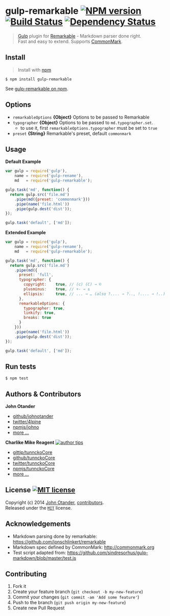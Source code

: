 # gulp-remarkable [![NPM version][npmjs-shields]][npmjs-url] [![Build Status][travis-img]][travis-url] [![Dependency Status][depstat-img]][depstat-url]

> [Gulp](http://gulpjs.com) plugin for [Remarkable][remarkable-url] - Markdown parser done right.  
Fast and easy to extend. Supports [CommonMark][commonmark-url].

## Install

> Install with [npm](https://npmjs.org)

```
$ npm install gulp-remarkable
```

See [gulp-remarkable on npm][npmjs-url].


## Options

- `remarkableOptions` **{Object}** Options to be passed to Remarkable
- `typographer` **{Object}** Options to be passed to `md.typographer.set`.
  + to use it, first `remarkableOptions.typographer` must be set to `true`
- `preset` **{String}** Remarkable's preset, default `commonmark`


## Usage

**Default Example**
```js
var gulp = require('gulp'),
    name = require('gulp-rename'),
    md   = require('gulp-remarkable');

gulp.task('md', function() {
  return gulp.src('file.md')
    .pipe(md({preset: 'commonmark'}))
    .pipe(name('file.html'))
    .pipe(gulp.dest('dist'));
});

gulp.task('default', ['md']);
```

**Extended Example**
```js
var gulp = require('gulp'),
    name = require('gulp-rename'),
    md   = require('gulp-remarkable');

gulp.task('md', function() {
  return gulp.src('file.md')
    .pipe(md({
      preset: 'full',
      typographer: {
        copyright:    true, // (c) (C) → ©
        plusminus:    true, // +- → ±
        ellipsis:     true, // ... → … (also ?.... → ?.., !.... → !..)
      },
      remarkableOptions: {
        typographer: true,
        linkify: true,
        breaks: true
      }
    }))
    .pipe(name('file.html'))
    .pipe(gulp.dest('dist'));
});

gulp.task('default', ['md']);
```

## Run tests

```
$ npm test
```


## Authors & Contributors

**John Otander**
+ [github/johnotander][author-github]
+ [twitter/4lpine][author-twitter]
+ [npmjs/johno][author-npmjs]
+ [more ...][author-more]

**Charlike Mike Reagent** [![author tips][author2-gittip-img]][author2-gittip]
+ [gittip/tunnckoCore][author2-gittip]
+ [github/tunnckoCore][author2-github]
+ [twitter/tunnckoCore][author2-twitter]
+ [npmjs/tunnckoCore][author2-npmjs]
+ [more ...][author2-more]


## License [![MIT license][license-img]][license-url]

Copyright (c) 2014 [John Otander][author-website], [contributors](https://github.com/johnotander/gulp-remarkable/graphs/contributors).  
Released under the [`MIT`][license-url] license.


## Acknowledgements

* Markdown parsing done by remarkable: <https://github.com/jonschlinkert/remarkable>
* Markdown spec defined by CommonMark: <http://commonmark.org>
* Test script adapted from: <https://github.com/sindresorhus/gulp-markdown/blob/master/test.js>


## Contributing

1. Fork it
2. Create your feature branch (`git checkout -b my-new-feature`)
3. Commit your changes (`git commit -am 'Add some feature'`)
4. Push to the branch (`git push origin my-new-feature`)
5. Create new Pull Request



[downloads-img]: http://img.shields.io/npm/dm/gulp-remarkable.svg
[npm-required-version-img]: http://img.shields.io/badge/npm-%3E=%201.4.28-blue.svg
[node-required-version-img]: https://img.shields.io/node/v/gulp-remarkable.svg
[node-required-version-url]: http://nodejs.org/download/

[npmjs-url]: http://npm.im/gulp-remarkable
[npmjs-fury]: https://badge.fury.io/js/gulp-remarkable.svg
[npmjs-shields]: https://img.shields.io/npm/v/gulp-remarkable.svg
[npmjs-install]: https://nodei.co/npm/gulp-remarkable.svg?mini=true

[coveralls-url]: https://coveralls.io/r/johnotander/gulp-remarkable?branch=master
[coveralls-shields]: https://img.shields.io/coveralls/johnotander/gulp-remarkable.svg

[license-url]: https://github.com/johnotander/gulp-remarkable/blob/master/license.md
[license-img]: http://img.shields.io/badge/license-MIT-blue.svg

[travis-url]: https://travis-ci.org/johnotander/gulp-remarkable
[travis-img]: https://travis-ci.org/johnotander/gulp-remarkable.svg?branch=master

[depstat-url]: https://david-dm.org/johnotander/gulp-remarkable
[depstat-img]: https://david-dm.org/johnotander/gulp-remarkable.svg

[ferver-img]: http://img.shields.io/badge/using-ferver-585858.svg
[ferver-url]: https://github.com/jonathanong/ferver

[author-github]: https://github.com/johnotander
[author-twitter]: https://twitter.com/4lpine
[author-website]: http://johnotander.com
[author-npmjs]: https://npmjs.org/~johno
[author-more]: http://johnotander.com

[author2-gittip-img]: http://img.shields.io/gittip/tunnckoCore.svg
[author2-gittip]: https://www.gittip.com/tunnckoCore
[author2-github]: https://github.com/tunnckoCore
[author2-twitter]: https://twitter.com/tunnckoCore
[author2-website]: http://www.whistle-bg.tk
[author2-npmjs]: https://npmjs.org/~tunnckocore
[author2-more]: http://j.mp/1stW47C

[cobody-url]: https://github.com/tj/co-body
[mocha-url]: https://github.com/tj/mocha
[rawbody-url]: https://github.com/stream-utils/raw-body
[multer-url]: https://github.com/expressjs/multer
[express-url]: https://github.com/strongloop/express
[formidable-url]: https://github.com/felixge/node-formidable
[co-url]: https://github.com/tj/co
[extend-url]: https://github.com/justmoon/node-extend
[csp-report]: https://mathiasbynens.be/notes/csp-reports
[remarkable-url]: https://github.com/jonschlinkert/remarkable
[commonmark-url]: http://commonmark.org
